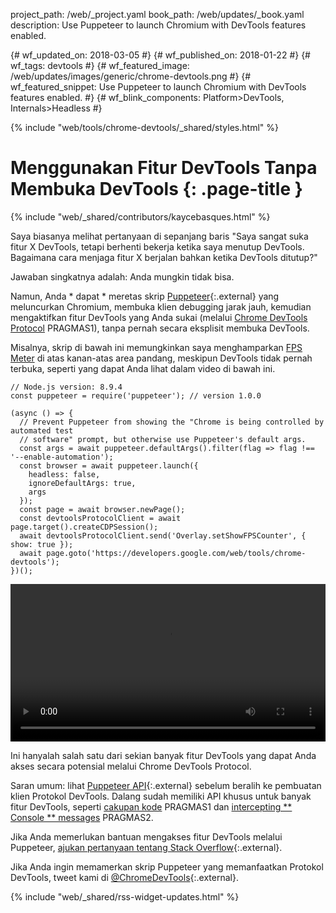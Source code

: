project_path: /web/_project.yaml
book_path: /web/updates/_book.yaml
description: Use Puppeteer to launch Chromium with DevTools features enabled.
<span lang="id-x-mtfrom-en">

{# wf_updated_on: 2018-03-05 #}
{# wf_published_on: 2018-01-22 #}
{# wf_tags: devtools #}
{# wf_featured_image: /web/updates/images/generic/chrome-devtools.png #}
{# wf_featured_snippet: Use Puppeteer to launch Chromium with DevTools features enabled. #}
{# wf_blink_components: Platform>DevTools, Internals>Headless #}

{% include "web/tools/chrome-devtools/_shared/styles.html" %}

# Menggunakan Fitur DevTools Tanpa Membuka DevTools {: .page-title }

{% include "web/_shared/contributors/kaycebasques.html" %}

Saya biasanya melihat pertanyaan di sepanjang baris "Saya sangat suka fitur X DevTools, tetapi berhenti bekerja ketika saya menutup DevTools. Bagaimana cara menjaga fitur X berjalan bahkan ketika DevTools ditutup?"

Jawaban singkatnya adalah: Anda mungkin tidak bisa.

Namun, Anda * dapat * meretas skrip [Puppeteer][puppeteer]{:.external} yang meluncurkan Chromium, membuka klien debugging jarak jauh, kemudian mengaktifkan fitur DevTools yang Anda sukai (melalui [Chrome DevTools Protocol][CDP] PRAGMAS1), tanpa pernah secara eksplisit membuka DevTools.

[puppeteer]: https://github.com/GoogleChrome/puppeteer
[CDP]: https://chromedevtools.github.io/devtools-protocol/

Misalnya, skrip di bawah ini memungkinkan saya menghamparkan [FPS Meter][FPS] di atas kanan-atas area pandang, meskipun DevTools tidak pernah terbuka, seperti yang dapat Anda lihat dalam video di bawah ini.

[FPS]: /web/tools/chrome-devtools/evaluate-performance/reference#fps-meter

    // Node.js version: 8.9.4
    const puppeteer = require('puppeteer'); // version 1.0.0

    (async () => {
      // Prevent Puppeteer from showing the "Chrome is being controlled by automated test
      // software" prompt, but otherwise use Puppeteer's default args.
      const args = await puppeteer.defaultArgs().filter(flag => flag !== '--enable-automation');
      const browser = await puppeteer.launch({
        headless: false,
        ignoreDefaultArgs: true,
        args
      });
      const page = await browser.newPage();
      const devtoolsProtocolClient = await page.target().createCDPSession();
      await devtoolsProtocolClient.send('Overlay.setShowFPSCounter', { show: true });
      await page.goto('https://developers.google.com/web/tools/chrome-devtools');
    })();

<style>  video { width: 100%; } </style>

<video controls>  <source src="https://storage.googleapis.com/webfundamentals-assets/updates/2018/01/devtools.mp4"> </video>

Ini hanyalah salah satu dari sekian banyak fitur DevTools yang dapat Anda akses secara potensial melalui Chrome DevTools Protocol.

Saran umum: lihat [Puppeteer API][API]{:.external} sebelum beralih ke pembuatan klien Protokol DevTools. Dalang sudah memiliki API khusus untuk banyak fitur DevTools, seperti [cakupan kode][coverage] PRAGMAS1 dan [intercepting ** Console ** messages][console] PRAGMAS2.

[API]: https://github.com/GoogleChrome/puppeteer/blob/master/docs/api.md
[coverage]: https://github.com/GoogleChrome/puppeteer/blob/master/docs/api.md#class-coverage
[console]: https://github.com/GoogleChrome/puppeteer/blob/master/docs/api.md#event-console

Jika Anda memerlukan bantuan mengakses fitur DevTools melalui Puppeteer, [ajukan pertanyaan tentang Stack Overflow][SO]{:.external}.

Jika Anda ingin memamerkan skrip Puppeteer yang memanfaatkan Protokol DevTools, tweet kami di [@ChromeDevTools][twitter]{:.external}.

[SO]: https://stackoverflow.com/questions/ask?tags=google-chrome-devtools,puppeteer
[twitter]: https://twitter.com/chromedevtools

{% include "web/_shared/rss-widget-updates.html" %}

</span>